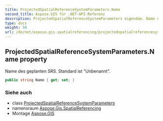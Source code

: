 ```yaml
---
title: ProjectedSpatialReferenceSystemParameters.Name
second_title: Aspose.GIS für .NET-API-Referenz
description: ProjectedSpatialReferenceSystemParameters eigendom. Name des geplanten SRS. Standard ist Unbenannt.
type: docs
weight: 50
url: /de/net/aspose.gis.spatialreferencing/projectedspatialreferencesystemparameters/name/
---
```

## ProjectedSpatialReferenceSystemParameters.Name property

Name des geplanten SRS. Standard ist "Unbenannt".

```csharp
public string Name { get; set; }
```

### Siehe auch

* class [ProjectedSpatialReferenceSystemParameters](../)
* namensraum [Aspose.Gis.SpatialReferencing](../../projectedspatialreferencesystemparameters/)
* Montage [Aspose.GIS](../../../)


